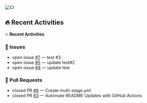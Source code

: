 ![CI](https://github.com/jayterry/work-project/actions/workflows/a5-automated-testing.yml/badge.svg)
## 🔥 Recent Activities
<!--ACTIVITY-START-->
🔥 **Recent Activities**

### 🐛 Issues
- open issue [#7](https://github.com/jayterry/work-project/issues/7) — test #3
- open issue [#5](https://github.com/jayterry/work-project/issues/5) — update test#2
- open issue [#4](https://github.com/jayterry/work-project/issues/4) — update test

### 🚀 Pull Requests
- closed PR [#6](https://github.com/jayterry/work-project/pull/6) — Create multi-stage.yml
- closed PR [#3](https://github.com/jayterry/work-project/pull/3) — Automate README Updates with GitHub Actions

